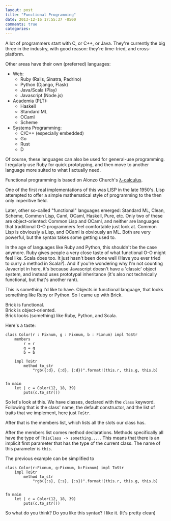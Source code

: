 ```yaml
---
layout: post
title: "Functional Programming"
date: 2013-12-16 17:55:37 -0500
comments: true
categories: 
---
```


A lot of programmers start with C, or C++, or Java. They're currently the big three in the industry, with good reason: they're time-tried, and cross-platform.  

Other areas have their own (preferred) languages:

- Web:
	- Ruby (Rails, Sinatra, Padrino)
	- Python (Django, Flask)
	- Java/Scala (Play)
	- Javascript (Node.js)
- Academia (PLT): 
	- Haskell
	- Standard ML
	- OCaml
	- Scheme
- Systems Programming:
	- C/C++ (especially embedded)
	- Go
	- Rust
	- D

Of course, these languages can also be used for general-use programming. I regularly use Ruby for quick prototyping, and then move to another language more suited to what I actually need.

Functional programming is based on Alonzo Church's [λ-calculus](http://en.wikipedia.org/wiki/Lambda_calculus).

One of the first real implementations of this was LISP in the late 1950's. Lisp attempted to offer a simple mathematical style of programming to the then only imperitive field.

Later, other so-called "functional" languages emerged: Standard ML, Clean, Scheme, Common Lisp, Caml, OCaml, Haskell, Pure, etc. Only two of these are object-oriented: Common Lisp and OCaml, and neither are languages that traditional O-O programmers feel comfortable just look at. Common Lisp is obviously a Lisp, and OCaml is obviously an ML. Both are very powerful, but the syntax takes some getting used to.

In the age of languages like Ruby and Python, this shouldn't be the case anymore. Ruby gives people a very close taste of what functional O-O might feel like. Scala does too. It just hasn't been done well (Have you ever tried to curry a method in Scala?). And if you're wondering why I'm not counting Javacript in here, it's because Javascript doesn't have a 'classic' object system, and instead uses prototypal inheritance (it's also not technically functional, but that's another rant).

This is something I'd like to have. Objects in functional language, that looks something like Ruby or Python. So I came up with Brick.

Brick is functional.  
Brick is object-oriented.  
Brick looks (something) like Ruby, Python, and Scala.  

Here's a taste:

```
class Color(r : Fixnum, g : Fixnum, b : Fixnum) impl ToStr
	members
	    r = r 
	    g = g
	    b = b

    impl ToStr
        method to_str
            "rgb({:d}, {:d}, {:d})".format!(this.r, this.g, this.b)


fn main
	let | c = Color(12, 18, 39)
		puts(c.to_str()) 
```

So let's look at this. We have classes, declared with the `class` keyword. Following that is the class' name, the default constructor, and the list of traits that we implement, here just `ToStr`. 

After that is the members list, which lists all the slots our class has.

After the members list comes method declarations. Methods specifically all have the type of `ThisClass -> something....`. This means that there is an implicit first parameter that has the type of the current class. The name of this parameter is `this`.

The previous example can be simplified to

```
class Color(r:Fixnum, g:Fixnum, b:Fixnum) impl ToStr
    impl ToStr
        method to_str
            "rgb({:s}, {:s}, {:s})".format!(this.r, this.g, this.b)


fn main
	let | c = Color(12, 18, 39)
		puts(c.to_str()) 
```

So what do you think? Do you like this syntax? I like it. (It's pretty clean)
